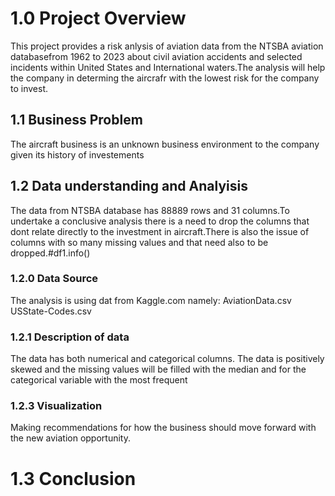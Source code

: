 # 1.0 Project Overview
This project provides a risk anlysis of aviation data from the NTSBA aviation databasefrom 1962 to 2023 about civil aviation accidents and selected incidents within United States and International waters.The analysis will help the company in determing the aircrafr with the lowest risk for the company to invest.
## 1.1 Business Problem
The aircraft business is an unknown business environment to the company given its history of investements 
## 1.2 Data understanding and Analyisis
The data from NTSBA database has 88889 rows and 31 columns.To undertake a conclusive analysis there is a need to drop the columns that dont relate directly to the investment in aircraft.There is also the issue of columns with so many missing values and that need also to be dropped.#df1.info()
### 1.2.0 Data Source
The analysis is using dat from Kaggle.com namely:
  AviationData.csv
  USState-Codes.csv
### 1.2.1 Description of data
The data has both numerical and categorical columns.
The data is positively skewed and the missing values will be filled with the median and for the categorical variable with the most frequent
### 1.2.3 Visualization
Making recommendations for how the business should move forward with the new aviation opportunity. 
# 1.3 Conclusion
